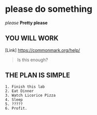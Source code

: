 # please do something
*please*
**Pretty please**

## YOU WILL WORK
[Link] https://commonmark.org/help/
> Is this enough?


## THE PLAN IS SIMPLE
```
1. Finish this lab
2. Eat Dinner
3. Watch Licorice Pizza
4. Sleep
5. ?????
6. Profit.
```